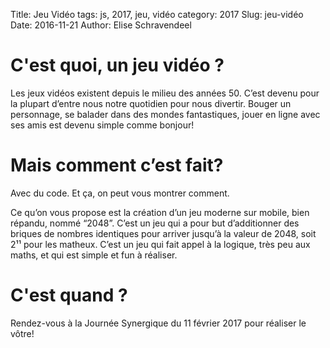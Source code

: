 Title: Jeu Vidéo
tags: js, 2017, jeu, vidéo
category: 2017
Slug: jeu-vidéo
Date: 2016-11-21
Author: Elise Schravendeel

# C'est quoi, un jeu vidéo ?
Les jeux vidéos existent depuis le milieu des années 50. C’est devenu pour la plupart d’entre
nous notre quotidien pour nous divertir. Bouger un personnage, se balader dans des mondes
fantastiques, jouer en ligne avec ses amis est devenu simple comme bonjour!

# Mais comment c’est fait?

Avec du code. Et ça, on peut vous montrer comment.  

Ce qu’on vous propose est la création d’un jeu moderne sur mobile, bien répandu, nommé “2048”.
C’est un jeu qui a pour but d’additionner des briques de nombres identiques pour arriver
jusqu’à la valeur de 2048, soit 2¹¹ pour les matheux. C’est un jeu qui fait appel à la logique,
très peu aux maths, et qui est simple et fun à réaliser.

# C'est quand ?

Rendez-vous à la Journée Synergique du 11 février 2017 pour réaliser le vôtre!
